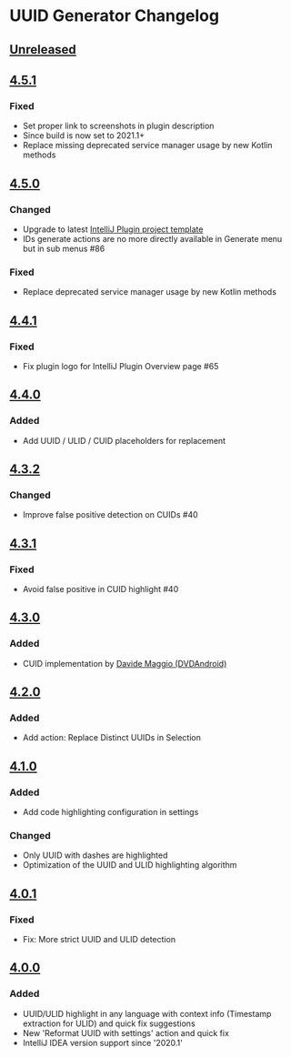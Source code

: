# UUID Generator Changelog

## [Unreleased]

## [4.5.1]
### Fixed
- Set proper link to screenshots in plugin description
- Since build is now set to 2021.1+
- Replace missing deprecated service manager usage by new Kotlin methods

## [4.5.0]
### Changed
- Upgrade to latest [IntelliJ Plugin project template](https://github.com/JetBrains/intellij-platform-plugin-template)
- IDs generate actions are no more directly available in Generate menu but in sub menus #86

### Fixed
- Replace deprecated service manager usage by new Kotlin methods

## [4.4.1]
### Fixed
- Fix plugin logo for IntelliJ Plugin Overview page #65

## [4.4.0]
### Added
- Add UUID / ULID / CUID placeholders for replacement

## [4.3.2]
### Changed
- Improve false positive detection on CUIDs #40

## [4.3.1]
### Fixed
- Avoid false positive in CUID highlight #40

## [4.3.0]
### Added
- CUID implementation
  by [Davide Maggio (DVDAndroid)](https://plugins.jetbrains.com/author/683c57fa-d7ec-4d24-ae4d-82442d3aa75a)

## [4.2.0]
### Added
- Add action: Replace Distinct UUIDs in Selection

## [4.1.0]
### Added
- Add code highlighting configuration in settings

### Changed
- Only UUID with dashes are highlighted
- Optimization of the UUID and ULID highlighting algorithm

## [4.0.1]
### Fixed
- Fix: More strict UUID and ULID detection

## [4.0.0]
### Added
- UUID/ULID highlight in any language with context info (Timestamp extraction for ULID) and quick fix suggestions
- New 'Reformat UUID with settings' action and quick fix
- IntelliJ IDEA version support since '2020.1'

[Unreleased]: https://github.com/leomillon/uuid-generator-plugin/compare/4.5.1...HEAD
[4.5.1]: https://github.com/leomillon/uuid-generator-plugin/compare/4.5.0...4.5.1
[4.5.0]: https://github.com/leomillon/uuid-generator-plugin/compare/4.4.1...4.5.0
[4.4.1]: https://github.com/leomillon/uuid-generator-plugin/compare/4.4.0...4.4.1
[4.4.0]: https://github.com/leomillon/uuid-generator-plugin/compare/4.3.2...4.4.0
[4.3.2]: https://github.com/leomillon/uuid-generator-plugin/compare/4.3.1...4.3.2
[4.3.1]: https://github.com/leomillon/uuid-generator-plugin/compare/4.3.0...4.3.1
[4.3.0]: https://github.com/leomillon/uuid-generator-plugin/compare/4.2.0...4.3.0
[4.2.0]: https://github.com/leomillon/uuid-generator-plugin/compare/4.1.0...4.2.0
[4.1.0]: https://github.com/leomillon/uuid-generator-plugin/compare/4.0.1...4.1.0
[4.0.1]: https://github.com/leomillon/uuid-generator-plugin/compare/4.0.0...4.0.1
[4.0.0]: https://github.com/leomillon/uuid-generator-plugin/compare/3.2.0...4.0.0
